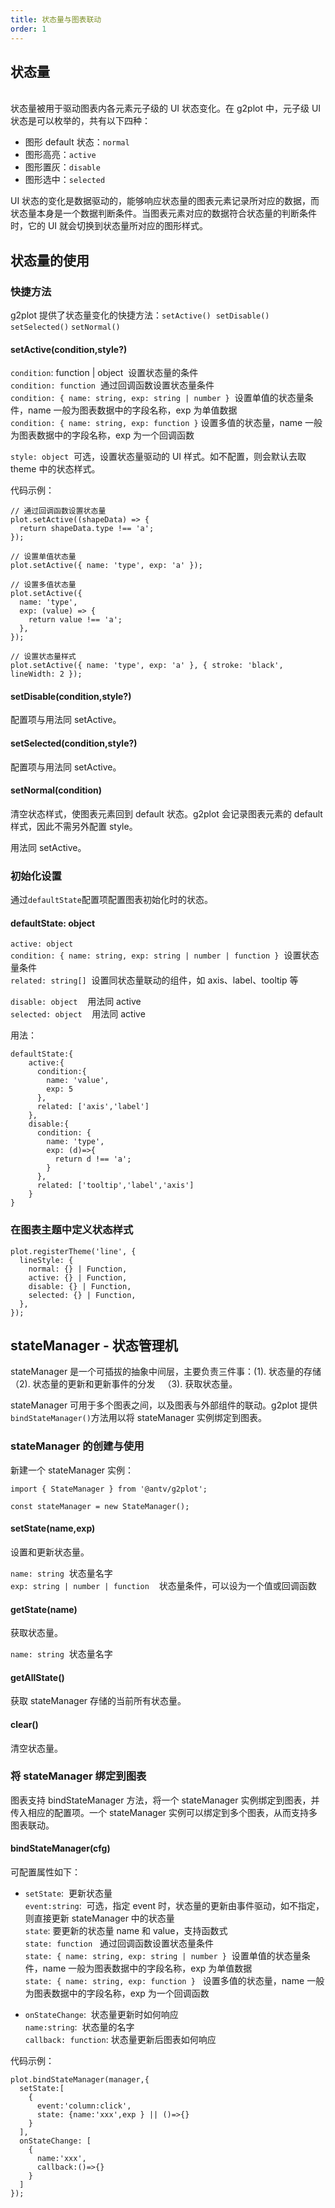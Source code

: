 ```yaml
---
title: 状态量与图表联动
order: 1
---
```


## 状态量

<br/>
状态量被用于驱动图表内各元素元子级的 UI 状态变化。在 g2plot 中，元子级 UI 状态是可以枚举的，共有以下四种：

- 图形 default 状态：`normal`
- 图形高亮：`active`
- 图形置灰：`disable`
- 图形选中：`selected`

UI 状态的变化是数据驱动的，能够响应状态量的图表元素记录所对应的数据，而状态量本身是一个数据判断条件。当图表元素对应的数据符合状态量的判断条件时，它的 UI 就会切换到状态量所对应的图形样式。

## 状态量的使用

### 快捷方法

g2plot 提供了状态量变化的快捷方法：`setActive()`  `setDisable()`  `setSelected()` `setNormal()`

#### setActive(condition,style?)

`condition`: function | object  设置状态量的条件<br/>
`condition: function`  通过回调函数设置状态量条件<br/>
`condition: { name: string, exp: string | number }`  设置单值的状态量条件，name 一般为图表数据中的字段名称，exp 为单值数据<br/>
`condition: { name: string, exp: function }` 设置多值的状态量，name 一般为图表数据中的字段名称，exp 为一个回调函数

`style: object`  可选，设置状态量驱动的 UI 样式。如不配置，则会默认去取 theme 中的状态样式。

代码示例：

```
// 通过回调函数设置状态量
plot.setActive((shapeData) => {
  return shapeData.type !== 'a';
});

// 设置单值状态量
plot.setActive({ name: 'type', exp: 'a' });

// 设置多值状态量
plot.setActive({
  name: 'type',
  exp: (value) => {
    return value !== 'a';
  },
});

// 设置状态量样式
plot.setActive({ name: 'type', exp: 'a' }, { stroke: 'black', lineWidth: 2 });
```

#### setDisable(condition,style?)

配置项与用法同 setActive。

#### setSelected(condition,style?)

配置项与用法同 setActive。

#### setNormal(condition)

清空状态样式，使图表元素回到 default 状态。g2plot 会记录图表元素的 default 样式，因此不需另外配置 style。

用法同 setActive。

### 初始化设置

通过`defaultState`配置项配置图表初始化时的状态。

#### defaultState: object

`active: object`<br />
`condition: { name: string, exp: string | number | function }`  设置状态量条件<br />
`related: string[]`  设置同状态量联动的组件，如 axis、label、tooltip 等<br />

`disable: object`    用法同 active<br />
`selected: object`    用法同 active<br />

用法：

```
defaultState:{
    active:{
      condition:{
        name: 'value',
        exp: 5
      },
      related: ['axis','label']
    },
    disable:{
      condition: {
        name: 'type',
        exp: (d)=>{
          return d !== 'a';
        }
      },
      related: ['tooltip','label','axis']
    }
}
```

### 在图表主题中定义状态样式

```
plot.registerTheme('line', {
  lineStyle: {
    normal: {} | Function,
    active: {} | Function,
    disable: {} | Function,
    selected: {} | Function,
  },
});
```

## stateManager - 状态管理机

stateManager 是一个可插拔的抽象中间层，主要负责三件事：(1). 状态量的存储 （2). 状态量的更新和更新事件的分发   （3). 获取状态量。

stateManager 可用于多个图表之间，以及图表与外部组件的联动。g2plot 提供`bindStateManager()`方法用以将 stateManager 实例绑定到图表。

### stateManager 的创建与使用

新建一个 stateManager 实例：

```
import { StateManager } from '@antv/g2plot';

const stateManager = new StateManager();
```

#### setState(name,exp)

设置和更新状态量。

`name: string`  状态量名字<br />
`exp: string | number | function`    状态量条件，可以设为一个值或回调函数

#### getState(name)

获取状态量。

`name: string`  状态量名字

#### getAllState()

获取 stateManager 存储的当前所有状态量。

#### clear()

清空状态量。

### 将 stateManager 绑定到图表

图表支持 bindStateManager 方法，将一个 stateManager 实例绑定到图表，并传入相应的配置项。一个 stateManager 实例可以绑定到多个图表，从而支持多图表联动。

#### bindStateManager(cfg)

可配置属性如下：

- `setState`:  更新状态量 <br/>
  `event:string`:  可选，指定 event 时，状态量的更新由事件驱动，如不指定，则直接更新 stateManager 中的状态量<br />
  `state`: 要更新的状态量 name 和 value，支持函数式<br />
  `state: function`   通过回调函数设置状态量条件<br />
  `state: { name: string, exp: string | number }`  设置单值的状态量条件，name 一般为图表数据中的字段名称，exp 为单值数据<br />
  `state: { name: string, exp: function }`   设置多值的状态量，name 一般为图表数据中的字段名称，exp 为一个回调函数

- `onStateChange`:  状态量更新时如何响应 <br/>
  `name:string`:  状态量的名字  <br />
  `callback: function`: 状态量更新后图表如何响应

代码示例：

```
plot.bindStateManager(manager,{
  setState:[
    {
      event:'column:click',
      state: {name:'xxx',exp } || ()=>{}
    }
  ],
  onStateChange: [
    {
      name:'xxx',
      callback:()=>{}
    }
  ]
});
```
